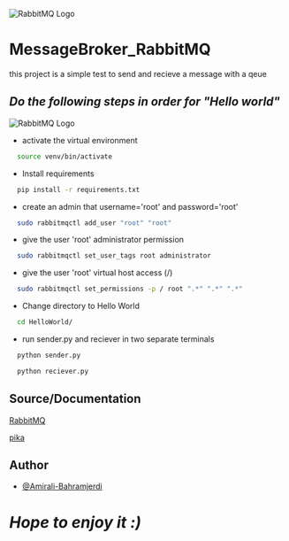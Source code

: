 ![RabbitMQ Logo](https://www.rabbitmq.com/img/rabbitmq-logo-with-name.svg)
# MessageBroker_RabbitMQ
this project is a simple test to send and recieve a message with a qeue 



## ***Do the following steps in order for "Hello world"***

![RabbitMQ Logo](https://solace.com/wp-content/uploads/2015/10/mapping-amqp-to-solace_1.png)


- activate the virtual environment

```bash
  source venv/bin/activate
```
- Install requirements

```bash
  pip install -r requirements.txt
```

- create an admin that username='root' and password='root'
```bash
  sudo rabbitmqctl add_user "root" "root"   
```

- give the user 'root' administrator permission
```bash
  sudo rabbitmqctl set_user_tags root administrator 
```


- give the user 'root' virtual host access (/)
```bash
  sudo rabbitmqctl set_permissions -p / root ".*" ".*" ".*" 
```

 
- Change directory to Hello World

```bash
  cd HelloWorld/  
```

 
- run sender.py and reciever in two separate terminals

```bash
  python sender.py
```

```bash
  python reciever.py
```



## Source/Documentation

[RabbitMQ](https://www.rabbitmq.com/)

[pika](https://pika.readthedocs.io/en/stable/)




## Author

- [@Amirali-Bahramjerdi](https://github.com/AmirAli-BahramJerdi)

# ***Hope to enjoy it :)***